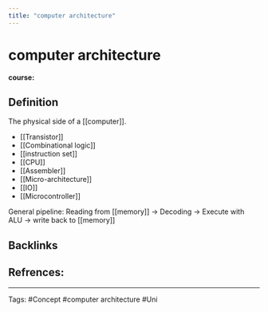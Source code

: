 ```yaml
---
title: "computer architecture"
---
```


# computer architecture
**course:**
## Definition
The physical side of a [[computer]].
- [[Transistor]]
- [[Combinational logic]]
- [[instruction set]]
- [[CPU]] 
- [[Assembler]]
- [[Micro-architecture]]
- [[IO]]
- [[Microcontroller]]

General pipeline:
Reading from [[memory]] -> Decoding -> Execute with ALU -> write back to [[memory]] 
## Backlinks

## Refrences:

---
Tags: #Concept #computer architecture #Uni 